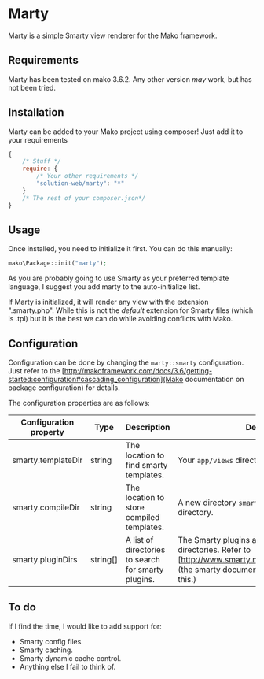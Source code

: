 Marty
=====

Marty is a simple Smarty view renderer for the Mako framework.

Requirements
------------

Marty has been tested on mako 3.6.2. Any other version _may_ work, but has not been tried.

Installation
------------

Marty can be added to your Mako project using composer! Just add it to your requirements

```js
{
	/* Stuff */
	require: {
		/* Your other requirements */
		"solution-web/marty": "*"
	}
	/* The rest of your composer.json*/
}
```

Usage
-----

Once installed, you need to initialize it first. You can do this manually:

```php
mako\Package::init("marty");
```

As you are probably going to use Smarty as your preferred template language, I suggest you add marty to the auto-initialize list.

If Marty is initialized, it will render any view with the extension ".smarty.php". While this is not the _default_ extension for Smarty files (which is .tpl) but it is the best we can do while avoiding conflicts with Mako.

Configuration
-------------

Configuration can be done by changing the `marty::smarty` configuration. Just refer to the [http://makoframework.com/docs/3.6/getting-started:configuration#cascading_configuration](Mako documentation on package configuration) for details.

The configuration properties are as follows:

| Configuration property | Type     | Description                                         | Default                                                                                              |
|------------------------|----------|-----------------------------------------------------|------------------------------------------------------------------------------------------------------|
| smarty.templateDir     | string   | The location to find smarty templates.              | Your `app/views` directory.                                                                          |
| smarty.compileDir      | string   | The location to store compiled templates.           | A new directory `smarty` in your `app/storage` directory.                                            |
| smarty.pluginDirs      | string[] | A list of directories to search for smarty plugins. | The Smarty plugins and sysplugins directories. Refer to [http://www.smarty.net/docs/en/plugins.tpl](the smarty documentation on how to use this.) |

To do
-----

If I find the time, I would like to add support for:

* Smarty config files.
* Smarty caching.
* Smarty dynamic cache control.
* Anything else I fail to think of.
